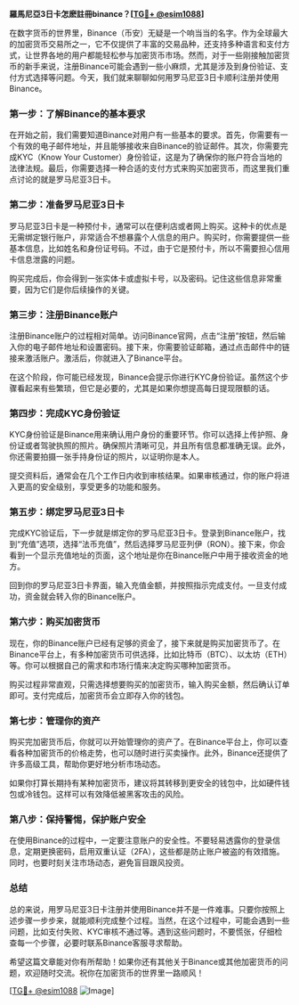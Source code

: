 **羅馬尼亞3日卡怎麽註冊binance？[[TG💪+ @esim1088](https://t.me/s/esim1088)]**

在数字货币的世界里，Binance（币安）无疑是一个响当当的名字。作为全球最大的加密货币交易所之一，它不仅提供了丰富的交易品种，还支持多种语言和支付方式，让世界各地的用户都能轻松参与加密货币市场。然而，对于一些刚接触加密货币的新手来说，注册Binance可能会遇到一些小麻烦，尤其是涉及到身份验证、支付方式选择等问题。今天，我们就来聊聊如何用罗马尼亚3日卡顺利注册并使用Binance。

### **第一步：了解Binance的基本要求**

在开始之前，我们需要知道Binance对用户有一些基本的要求。首先，你需要有一个有效的电子邮件地址，并且能够接收来自Binance的验证邮件。其次，你需要完成KYC（Know Your Customer）身份验证，这是为了确保你的账户符合当地的法律法规。最后，你需要选择一种合适的支付方式来购买加密货币，而这里我们重点讨论的就是罗马尼亚3日卡。

### **第二步：准备罗马尼亚3日卡**

罗马尼亚3日卡是一种预付卡，通常可以在便利店或者网上购买。这种卡的优点是无需绑定银行账户，非常适合不想暴露个人信息的用户。购买时，你需要提供一些基本信息，比如姓名和身份证号码。不过，由于它是预付卡，所以不需要担心信用卡信息泄露的问题。

购买完成后，你会得到一张实体卡或虚拟卡号，以及密码。记住这些信息非常重要，因为它们是你后续操作的关键。

### **第三步：注册Binance账户**

注册Binance账户的过程相对简单。访问Binance官网，点击“注册”按钮，然后输入你的电子邮件地址和设置密码。接下来，你需要验证邮箱，通过点击邮件中的链接来激活账户。激活后，你就进入了Binance平台。

在这个阶段，你可能已经发现，Binance会提示你进行KYC身份验证。虽然这个步骤看起来有些繁琐，但它是必要的，尤其是如果你想提高每日提现限额的话。

### **第四步：完成KYC身份验证**

KYC身份验证是Binance用来确认用户身份的重要环节。你可以选择上传护照、身份证或者驾驶执照的照片。确保照片清晰可见，并且所有信息都准确无误。此外，你还需要拍摄一张手持身份证的照片，以证明你是本人。

提交资料后，通常会在几个工作日内收到审核结果。如果审核通过，你的账户将进入更高的安全级别，享受更多的功能和服务。

### **第五步：绑定罗马尼亚3日卡**

完成KYC验证后，下一步就是绑定你的罗马尼亚3日卡。登录到Binance账户，找到“充值”选项，选择“法币充值”，然后选择罗马尼亚列伊（RON）。接下来，你会看到一个显示充值地址的页面，这个地址是你在Binance账户中用于接收资金的地方。

回到你的罗马尼亚3日卡界面，输入充值金额，并按照指示完成支付。一旦支付成功，资金就会转入你的Binance账户。

### **第六步：购买加密货币**

现在，你的Binance账户已经有足够的资金了，接下来就是购买加密货币了。在Binance平台上，有多种加密货币可供选择，比如比特币（BTC）、以太坊（ETH）等。你可以根据自己的需求和市场行情来决定购买哪种加密货币。

购买过程非常直观，只需选择想要购买的加密货币，输入购买金额，然后确认订单即可。支付完成后，加密货币会立即存入你的钱包。

### **第七步：管理你的资产**

购买完加密货币后，你就可以开始管理你的资产了。在Binance平台上，你可以查看各种加密货币的价格走势，也可以随时进行买卖操作。此外，Binance还提供了许多高级工具，帮助你更好地分析市场动态。

如果你打算长期持有某种加密货币，建议将其转移到更安全的钱包中，比如硬件钱包或冷钱包。这样可以有效降低被黑客攻击的风险。

### **第八步：保持警惕，保护账户安全**

在使用Binance的过程中，一定要注意账户的安全性。不要轻易透露你的登录信息，定期更换密码，启用双重认证（2FA），这些都是防止账户被盗的有效措施。同时，也要时刻关注市场动态，避免盲目跟风投资。

### **总结**

总的来说，用罗马尼亚3日卡注册并使用Binance并不是一件难事。只要你按照上述步骤一步步来，就能顺利完成整个过程。当然，在这个过程中，可能会遇到一些问题，比如支付失败、KYC审核不通过等。遇到这些问题时，不要慌张，仔细检查每一个步骤，必要时联系Binance客服寻求帮助。

希望这篇文章能对你有所帮助！如果你还有其他关于Binance或其他加密货币的问题，欢迎随时交流。祝你在加密货币的世界里一路顺风！

[[TG💪+ @esim1088](https://t.me/s/esim1088) ![Image](https://i.postimg.cc/4NQfJmqS/Snipaste-2025-05-13-00-14-12.png)]